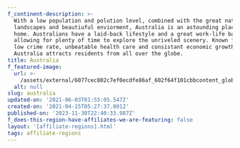 ```yaml
---
f_continent-description: >-
  With a low population and polution level, combined with the great natural
  landscapes and beautiuful enviorment, Australia is an astounding place to call
  home. Australians have a laid-back lifestyle and a great work-life balance,
  allowing for plenty of time to explore the unriveled scenery. Known for their
  low crime rate, unbeatable health care and consistant economic growth,
  Australia attracts residents from all over the globe.
title: Australia
f_featured-image:
  url: >-
    /assets/external/6077cec802c7ef0ecdfe86af_602f64f101cbbcontent_global-properties-australia.jpeg
  alt: null
slug: australia
updated-on: '2021-06-03T01:55:05.547Z'
created-on: '2021-04-15T05:27:37.001Z'
published-on: '2023-11-30T22:40:33.987Z'
f_does-this-region-have-affiliates-we-are-featuring: false
layout: '[affiliate-regions].html'
tags: affiliate-regions
---
```



